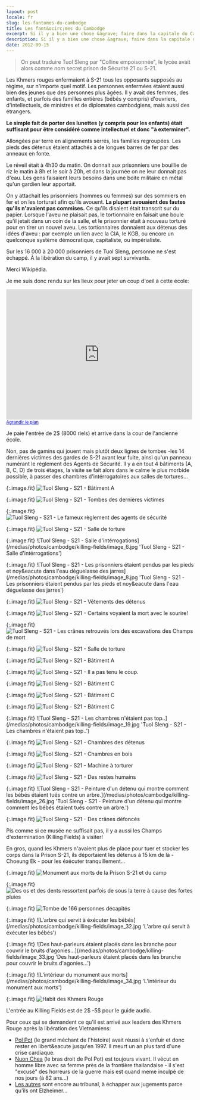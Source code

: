 ```yaml
---
layout: post
locale: fr
slug: les-fantomes-du-cambodge
title: Les fant&ocirc;mes du Cambodge
excerpt: Si il y a bien une chose &agrave; faire dans la capitale du Cambodge -Phnom Penh- c'est bien d'aller visiter l'&eacute;cole transform&eacute;e en centre de torture/prison, sous le r&eacute;gime des Khmers Rouge de 1975 &agrave; 1979, qui fut le lieu d'un massacre d'une vingtaine de milliers de personne.
description: Si il y a bien une chose &agrave; faire dans la capitale du Cambodge -Phnom Penh- c'est bien d'aller visiter l'&eacute;cole transform&eacute;e en centre de torture/prison, sous le r&eacute;gime des Khmers Rouge de 1975 &agrave; 1979, qui fut le lieu d'un massacre d'une vingtaine de milliers de personne.
date: 2012-09-15
---
```


> On peut traduire Tuol Sleng par &quot;Colline empoisonn&eacute;e&quot;, le lyc&eacute;e avait alors comme nom secret prison de S&eacute;curit&eacute; 21 ou S-21.

Les Khmers rouges enfermaient &agrave; S-21 tous les opposants suppos&eacute;s au r&eacute;gime, sur n'importe quel motif. Les personnes enferm&eacute;es &eacute;taient aussi bien des jeunes que des personnes plus &acirc;g&eacute;es. Il y avait des femmes, des enfants, et parfois des familles enti&egrave;res (b&eacute;b&eacute;s y compris) d'ouvriers, d'intellectuels, de ministres et de diplomates cambodgiens, mais aussi des &eacute;trangers.

**Le simple fait de porter des lunettes (y compris pour les enfants) &eacute;tait suffisant pour &ecirc;tre consid&eacute;r&eacute; comme intellectuel et donc &quot;&agrave; exterminer&quot;.**

Allong&eacute;es par terre en alignements serr&eacute;s, les familles regroup&eacute;es. Les pieds des d&eacute;tenus &eacute;taient attach&eacute;s &agrave; de longues barres de fer par des anneaux en fonte.

Le r&eacute;veil &eacute;tait &agrave; 4h30 du matin. On donnait aux prisonniers une bouillie de riz le matin &agrave; 8h et le soir &agrave; 20h, et dans la journ&eacute;e on ne leur donnait pas d'eau. Les gens faisaient leurs besoins dans une boite militaire en m&eacute;tal qu'un gardien leur apportait.

On y attachait les prisonniers (hommes ou femmes) sur des sommiers en fer et on les torturait afin qu'ils avouent. **La plupart avouaient des fautes qu'ils n'avaient pas commises.** Ce qu'ils disaient &eacute;tait transcrit sur du papier. Lorsque l'aveu ne plaisait pas, le tortionnaire en faisait une boule qu'il jetait dans un coin de la salle, et le prisonnier &eacute;tait &agrave; nouveau tortur&eacute; pour en tirer un nouvel aveu. Les tortionnaires donnaient aux d&eacute;tenus des id&eacute;es d'aveu : par exemple un lien avec la CIA, le KGB, ou encore un quelconque syst&egrave;me d&eacute;mocratique, capitaliste, ou imp&eacute;rialiste.

Sur les 16 000 &agrave; 20 000 prisonniers de Tuol Sleng, personne ne s'est &eacute;chapp&eacute;. &Agrave; la lib&eacute;ration du camp, il y avait sept survivants.</p>
Merci Wikip&eacute;dia.

Je me suis donc rendu sur les lieux pour jeter un coup d'oeil &agrave; cette &eacute;cole:

<iframe width="500" height="350" frameborder="0" scrolling="no" marginheight="0" marginwidth="0" src="https://maps.google.com/maps?q=tuol+sleng&amp;oe=utf-8&amp;aq=t&amp;client=firefox-a&amp;ie=UTF8&amp;hl=fr&amp;hq=tuol+sleng&amp;hnear=&amp;t=m&amp;ll=11.5494,104.917603&amp;spn=0.006295,0.006295&amp;output=embed"></iframe>
<small><a href="https://maps.google.com/maps?q=tuol+sleng&amp;oe=utf-8&amp;aq=t&amp;client=firefox-a&amp;ie=UTF8&amp;hl=fr&amp;hq=tuol+sleng&amp;hnear=&amp;t=m&amp;ll=11.5494,104.917603&amp;spn=0.006295,0.006295&amp;source=embed" style="color:#0000FF;text-align:left">Agrandir le plan</a></small>

Je paie l'entr&eacute;e de 2$ (8000 riels) et arrive dans la cour de l'ancienne &eacute;cole.

Non, pas de gamins qui jouent mais plut&ocirc;t deux lignes de tombes -les 14 derni&egrave;res victimes des gardes de S-21 avant leur fuite, ainsi qu'un panneau num&eacute;rant le r&egrave;glement des Agents de S&eacute;curit&eacute;.
Il y a en tout 4 b&acirc;timents (A, B, C, D) de trois &eacute;tages, la visite se fait alors dans le calme le plus morbide possible, &agrave; passer des chambres d'int&eacute;rrogatoires aux salles de tortures...

{:.image.fit}
![Tuol Sleng - S21 - B&acirc;timent A](/medias/photos/cambodge/killing-fields/image_1.jpg 'Tuol Sleng - S21 - B&acirc;timent A')

{:.image.fit}
![Tuol Sleng - S21 - Tombes des derni&egrave;res victimes](/medias/photos/cambodge/killing-fields/image_3.jpg 'Tuol Sleng - S21 - Tombes des derni&egrave;res victimes')

{:.image.fit}
![Tuol Sleng - S21 - Le fameux r&egrave;glement des agents de s&eacute;curit&eacute;](/medias/photos/cambodge/killing-fields/image_4.jpg 'Tuol Sleng - S21 - Le fameux r&egrave;glement des agents de s&eacute;curit&eacute;')

{:.image.fit}
![Tuol Sleng - S21 - Salle de torture](/medias/photos/cambodge/killing-fields/image_5.jpg 'Tuol Sleng - S21 - Salle de torture')

{:.image.fit}
![Tuol Sleng - S21 - Salle d'int&eacute;rrogations](/medias/photos/cambodge/killing-fields/image_6.jpg 'Tuol Sleng - S21 - Salle d'int&eacute;rrogations')

{:.image.fit}
![Tuol Sleng - S21 - Les prisonniers &eacute;taient pendus par les pieds et noy&eacute dans l'eau d&eacute;guelasse des jarres](/medias/photos/cambodge/killing-fields/image_8.jpg 'Tuol Sleng - S21 - Les prisonniers &eacute;taient pendus par les pieds et noy&eacute dans l'eau d&eacute;guelasse des jarres')

{:.image.fit}
![Tuol Sleng - S21 - V&ecirc;tements des d&eacute;tenus](/medias/photos/cambodge/killing-fields/image_9.jpg 'Tuol Sleng - S21 - V&ecirc;tements des d&eacute;tenus')

{:.image.fit}
![Tuol Sleng - S21 - Certains voyaient la mort avec le sourire!](/medias/photos/cambodge/killing-fields/image_10.jpg 'Tuol Sleng - S21 - Certains voyaient la mort avec le sourire!')

{:.image.fit}
![Tuol Sleng - S21 - Les cr&acirc;nes retrouv&eacute;s lors des excavations des Champs de mort](/medias/photos/cambodge/killing-fields/image_11.jpg 'Tuol Sleng - S21 - Les cr&acirc;nes retrouv&eacute;s lors des excavations des Champs de mort')

{:.image.fit}
![Tuol Sleng - S21 - Salle de torture](/medias/photos/cambodge/killing-fields/image_13.jpg 'Tuol Sleng - S21 - Salle de torture')

{:.image.fit}
![Tuol Sleng - S21 - B&acirc;timent A](/medias/photos/cambodge/killing-fields/image_14.jpg 'Tuol Sleng - S21 - B&acirc;timent A')

{:.image.fit}
![Tuol Sleng - S21 - Il a pas tenu le coup.](/medias/photos/cambodge/killing-fields/image_15.jpg 'Tuol Sleng - S21 - Il a pas tenu le coup.')

{:.image.fit}
![Tuol Sleng - S21 - B&acirc;timent C](/medias/photos/cambodge/killing-fields/image_16.jpg 'Tuol Sleng - S21 - B&acirc;timent C')

{:.image.fit}
![Tuol Sleng - S21 - B&acirc;timent C](/medias/photos/cambodge/killing-fields/image_17.jpg 'Tuol Sleng - S21 - B&acirc;timent C')

{:.image.fit}
![Tuol Sleng - S21 - B&acirc;timent C](/medias/photos/cambodge/killing-fields/image_18.jpg 'Tuol Sleng - S21 - B&acirc;timent C')

{:.image.fit}
![Tuol Sleng - S21 - Les chambres n'&eacute;taient pas top..](/medias/photos/cambodge/killing-fields/image_19.jpg 'Tuol Sleng - S21 - Les chambres n'&eacute;taient pas top..')

{:.image.fit}
![Tuol Sleng - S21 - Chambres des d&eacute;tenus](/medias/photos/cambodge/killing-fields/image_20.jpg 'Tuol Sleng - S21 - Chambres des d&eacute;tenus')

{:.image.fit}
![Tuol Sleng - S21 - Chambres en bois](/medias/photos/cambodge/killing-fields/image_23.jpg 'Tuol Sleng - S21 - Chambres en bois')

{:.image.fit}
![Tuol Sleng - S21 - Machine &agrave; torturer](/medias/photos/cambodge/killing-fields/image_24.jpg 'Tuol Sleng - S21 - Machine &agrave; torturer')

{:.image.fit}
![Tuol Sleng - S21 - Des restes humains](/medias/photos/cambodge/killing-fields/image_25.jpg 'Tuol Sleng - S21 - Des restes humains')

{:.image.fit}
![Tuol Sleng - S21 - Peinture d'un d&eacute;tenu qui montre comment les b&eacute;b&eacute;s &eacute;taient tu&eacute;s contre un arbre.](/medias/photos/cambodge/killing-fields/image_26.jpg 'Tuol Sleng - S21 - Peinture d'un d&eacute;tenu qui montre comment les b&eacute;b&eacute;s &eacute;taient tu&eacute;s contre un arbre.')

{:.image.fit}
![Tuol Sleng - S21 - Des cr&acirc;nes d&eacute;fonc&eacute;s](/medias/photos/cambodge/killing-fields/image_27.jpg 'Tuol Sleng - S21 - Des cr&acirc;nes d&eacute;fonc&eacute;s')


Pis comme si ce mus&eacute;e ne suffisait pas, il y a aussi les Champs d'extermination (Killing Fields) &agrave; visiter!

En gros, quand les Khmers n'avaient plus de place pour tuer et stocker les corps dans la Prison S-21, ils d&eacute;portaient les d&eacute;tenus &agrave; 15 km de l&agrave; - Choeung Ek - pour les &eacute;x&eacute;cuter tranquillement...</p>

{:.image.fit}
![Monument aux morts de la Prison S-21 et du camp](/medias/photos/cambodge/killing-fields/image_29.jpg 'Monument aux morts de la Prison S-21 et du camp')

{:.image.fit}
![Des os et des dents ressortent parfois de sous la terre &agrave; cause des fortes pluies](/medias/photos/cambodge/killing-fields/image_30.jpg 'Des os et des dents ressortent parfois de sous la terre &agrave; cause des fortes pluies')

{:.image.fit}
![Tombe de 166 personnes d&eacute;capit&eacute;s](/medias/photos/cambodge/killing-fields/image_31.jpg 'Tombe de 166 personnes d&eacute;capit&eacute;s')

{:.image.fit}
![L'arbre qui servit &agrave; &eacute;x&eacute;cuter les b&eacute;b&eacute;s](/medias/photos/cambodge/killing-fields/image_32.jpg 'L'arbre qui servit &agrave; &eacute;x&eacute;cuter les b&eacute;b&eacute;s')

{:.image.fit}
![Des haut-parleurs &eacute;taient plac&eacute;s dans les branche pour couvrir le bruits d'agonies...](/medias/photos/cambodge/killing-fields/image_33.jpg 'Des haut-parleurs &eacute;taient plac&eacute;s dans les branche pour couvrir le bruits d'agonies...')

{:.image.fit}
![L'int&eacute;rieur du monument aux morts](/medias/photos/cambodge/killing-fields/image_34.jpg 'L'int&eacute;rieur du monument aux morts')

{:.image.fit}
![Habit des Khmers Rouge](/medias/photos/cambodge/killing-fields/image_35.jpg 'Habit des Khmers Rouge')

L'entr&eacute;e au Killing Fields est de 2$ -5$ pour le guide audio.

Pour ceux qui se demandent ce qu'il est arriv&eacute; aux leaders des Khmers Rouge apr&egrave;s la lib&eacute;ration des Vietnamiens:

- [Pol Pot](http://fr.wikipedia.org/wiki/Pol_Pot) (le grand m&eacute;chant de l'histoire) avait r&eacute;ussi &agrave; s'enfuir et donc rester en libert&eacute jusqu'en 1997. Il meurt un an plus tard d'une crise cardiaque.
- [Nuon Chea](http://fr.wikipedia.org/wiki/Nuon_Chea) (le bras droit de Pol Pot) est toujours vivant. Il v&eacute;cut en homme libre avec sa femme pr&egrave;s de la fronti&egrave;re thailandaise - il s'est "excus&eacute;" des horreurs de la guerre mais est quand meme inculp&eacute; de nos jours (&agrave; 82 ans...)
- [Les autres](http://www.bbc.co.uk/news/world-asia-19582627) sont encore au tribunal, &agrave; &eacute;chapper aux jugements parce qu'ils ont Elzheimer...
